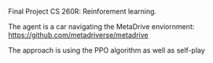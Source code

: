 Final Project CS 260R: Reinforement learning.

The agent is a car navigating the MetaDrive enviornment: https://github.com/metadriverse/metadrive

The approach is using the PPO algorithm as well as self-play
